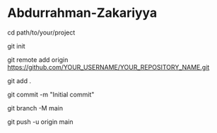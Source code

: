 # Abdurrahman-Zakariyya
cd path/to/your/project

git init

git remote add origin https://github.com/YOUR_USERNAME/YOUR_REPOSITORY_NAME.git

git add .

git commit -m "Initial commit"

git branch -M main

git push -u origin main